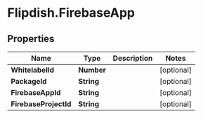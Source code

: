 # Flipdish.FirebaseApp

## Properties

Name | Type | Description | Notes
------------ | ------------- | ------------- | -------------
**WhitelabelId** | **Number** |  | [optional] 
**PackageId** | **String** |  | [optional] 
**FirebaseAppId** | **String** |  | [optional] 
**FirebaseProjectId** | **String** |  | [optional] 


